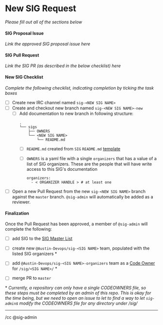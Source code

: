 # New SIG Request
_Please fill out all of the sections below_


#### SIG Proposal Issue
_Link the approved SIG proposal issue here_

#### SIG Pull Request
_Link the SIG PR (as described in the below checklist) here_

#### New SIG Checklist
_Complete the following checklist, indicating completion by ticking the task boxes_
- [ ] Create new IRC channel named `sig-<NEW SIG NAME>`
- [ ] Create and checkout new branch named `sig-<NEW SIG NAME>-new`
  - [ ] Add documentation to new branch in following structure:
      ```
      .
      └── sigs
          ├── OWNERS
          └── <NEW SIG NAME>
              └── README.md     
      ```
      - [ ] `README.md` created from `SIG` `README.md` [template](./README_TEMPLATE/sig_readme_template.md)
      - [ ] `OWNERS` is a yaml file with a single `organizers` that has a value of a list of SIG organizers. These are the people that will have write access to this SIG's documentation

        ```
        organizers:
          - < ORGANIZER HANDLE > # at least one
        ```

- [ ] Open a new Pull Request from the new `sig-<NEW SIG NAME>` branch against the `master` branch. `@sig-admin` will automatically be added as a reviewer.

#### Finalization
Once the Pull Request has been approved, a member of `@sig-admin` will complete the following:
- [ ] add SIG to the [SIG Master List](../../sigs/sig-master-list.md)
- [ ] create new `@Austin-Devops/sig-<SIG NAME>` team, populated with the listed SIG organizers *
- [ ] add `@Austin-Devops/sig-<SIG NAME>-organizers` team as a [Code Owner](../CODEOWNERS) for `/sig/<SIG NAME>/` *
- [ ] merge PR to `master`


\* _Currently, a repository can only have a single CODEOWNERS file, so these steps must be completed by an admin of this repo. This is okay for the time being, but we need to open an issue to let to find a way to let `sig-admin`s modify the CODEOWNERS file for any directory under /sig/_
___
/cc @sig-admin

